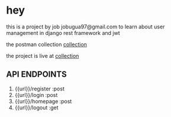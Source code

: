 <p><h1>hey</h1></p>
<p>this is a project by job jobugua97@gmail.com to learn about user management in django rest framework and jwt</p>
<p>the postman collection <a href="">collection</a></p>
<p>the project is live at <a href="">collection</a></P>
<h2>API ENDPOINTS</h2>
<ol>
<li>{{url}}/register  :post</li>
<li>{{url}}/login :post</li>
<li>{{url}}/homepage :post</li>
<li>{{url}}/logout   :get</li>
</ol>